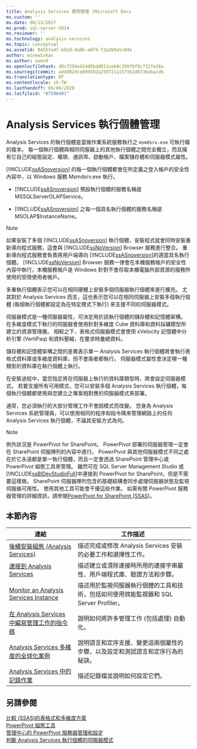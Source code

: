 ```yaml
---
title: Analysis Services 實例管理 |Microsoft Docs
ms.custom: ''
ms.date: 06/13/2017
ms.prod: sql-server-2014
ms.reviewer: ''
ms.technology: analysis-services
ms.topic: conceptual
ms.assetid: 0455fa4f-b92d-4a8b-a8f0-f2a268a5c84e
author: minewiskan
ms.author: owend
ms.openlocfilehash: d0c7256e424d5bdd011ceb0c356fbf9c711fe26a
ms.sourcegitcommit: ad4d92dce894592a259721a1571b1d8736abacdb
ms.translationtype: MT
ms.contentlocale: zh-TW
ms.lasthandoff: 08/04/2020
ms.locfileid: "87596401"
---
```

# <a name="analysis-services-instance-management"></a>Analysis Services 執行個體管理
  Analysis Services 的執行個體是當做作業系統服務執行之 `msmdsrv.exe` 可執行檔的複本。 每一個執行個體與相同伺服器上的其他執行個體之間完全獨立，而且擁有它自己的組態設定、權限、通訊埠、啟動帳戶、檔案儲存體和伺服器模式屬性。  
  
 [!INCLUDE[ssASnoversion](../../includes/ssasnoversion-md.md)] 的每一個執行個體都會在所定義之登入帳戶的安全性內容中，以 Windows 服務 Msmdsrv.exe 執行。  
  
-   [!INCLUDE[ssASnoversion](../../includes/ssasnoversion-md.md)] 預設執行個體的服務名稱是 MSSQLServerOLAPService。  
  
-   [!INCLUDE[ssASnoversion](../../includes/ssasnoversion-md.md)] 之每一個具名執行個體的服務名稱是 MSOLAP$InstanceName。  
  
> [!NOTE]  
>  如果安裝了多個 [!INCLUDE[ssASnoversion](../../includes/ssasnoversion-md.md)] 執行個體，安裝程式就會同時安裝重新導向程式服務，這會與 [!INCLUDE[ssNoVersion](../../includes/ssnoversion-md.md)] Browser 服務進行整合。 重新導向程式服務會負責將用戶端導向 [!INCLUDE[ssASnoversion](../../includes/ssasnoversion-md.md)]的適當具名執行個體。 [!INCLUDE[ssNoVersion](../../includes/ssnoversion-md.md)] Browser 服務一律會在本機服務帳戶的安全性內容中執行，本機服務帳戶是 Windows 針對不會存取本機電腦外部資源的服務所使用的受限使用者帳戶。  
  
 多重執行個體表示您可以在相同硬體上安裝多個伺服器執行個體來進行擴充。 尤其對於 Analysis Services 而言，這也表示您可以在相同伺服器上安裝多個執行個體 (每個執行個體都設定為在特定模式下執行) 來支援不同的伺服器模式。  
  
 伺服器模式是一種伺服器屬性，可決定用於該執行個體的儲存體和記憶體架構。 在多維度模式下執行的伺服器會使用針對多維度 Cube 資料庫和資料採礦模型所建立的資源管理層。 相較之下，表格式伺服器模式會使用 xVelocity 記憶體中分析引擎 (VertiPaq) 和資料壓縮，在要求時彙總資料。  
  
 儲存體和記憶體架構之間的差異表示單一 Analysis Services 執行個體將會執行表格式資料庫或多維度資料庫，但不會兩者都執行。 伺服器模式屬性會決定哪一種類型的資料庫在執行個體上執行。  
  
 在安裝過程中，當您指定將在伺服器上執行的資料庫類型時，將會設定伺服器模式。 若要支援所有可用模式，您可以安裝多個 Analysis Services 執行個體，每個執行個體都使用與您建立之專案相對應的伺服器模式來部署。  
  
 通常，您必須執行的大部分管理工作不會因模式而改變。 您身為 Analysis Services 系統管理員，可以使用相同的程序和指令碼來管理網路上的任何 Analysis Services 執行個體，不論其安裝方式為何。  
  
> [!NOTE]  
>  例外狀況是 PowerPivot for SharePoint。 PowerPivot 部署的伺服器管理一定會在 SharePoint 伺服陣列的內容中進行。 PowerPivot 與其他伺服器模式不同之處在於它永遠都是單一執行個體，而且一定會透過 SharePoint 管理中心或 PowerPivot 組態工具來管理。 雖然可在 SQL Server Management Studio 或 [!INCLUDE[ssBIDevStudioFull](../../includes/ssbidevstudiofull-md.md)]中連接到 PowerPivot for SharePoint，但是不需要這樣做。 SharePoint 伺服器陣列包含的基礎結構會同步處理伺服器狀態及監視伺服器可用性。 使用其他工具可能會干擾這些作業。 如需有關 PowerPivot 服務器管理的詳細資訊，請參閱[PowerPivot for SharePoint &#40;SSAS&#41;](../power-pivot-sharepoint/power-pivot-for-sharepoint-ssas.md)。  
  
## <a name="in-this-section"></a>本節內容  
  
|連結|工作描述|  
|----------|----------------------|  
|[後續安裝組態 &#40;Analysis Services&#41;](post-install-configuration-analysis-services.md)|描述完成或修改 Analysis Services 安裝的必要工作和選擇性工作。|  
|[連接到 Analysis Services](connect-to-analysis-services.md)|描述建立或清除連接時所用的連接字串屬性、用戶端程式庫、驗證方法和步驟。|  
|[Monitor an Analysis Services Instance](monitor-an-analysis-services-instance.md)|描述用於監視伺服器執行個體的工具和技術，包括如何使用效能監視器和 SQL Server Profiler。|  
|[在 Analysis Services 中編寫管理工作的指令碼](../script-administrative-tasks-in-analysis-services.md)|說明如何將許多管理工作 (包括處理) 自動化。|  
|[Analysis Services 多維度的全球化案例](../globalization-scenarios-for-analysis-services-multiidimensional.md)|說明語言和定序支援、變更這兩個屬性的步驟，以及設定和測試語言和定序行為的秘訣。|  
|[Analysis Services 中的記錄作業](log-operations-in-analysis-services.md)|描述記錄檔並說明如何設定它們。|  
  
## <a name="see-also"></a>另請參閱  
 [比較 &#40;SSAS&#41;的表格式和多維度方案](../comparing-tabular-and-multidimensional-solutions-ssas.md)   
 [PowerPivot 組態工具](../power-pivot-sharepoint/power-pivot-configuration-tools.md)   
 [管理中心的 PowerPivot 服務器管理和設定](../power-pivot-sharepoint/power-pivot-server-administration-and-configuration-in-central-administration.md)   
 [判斷 Analysis Services 執行個體的伺服器模式](determine-the-server-mode-of-an-analysis-services-instance.md)  
  
  
